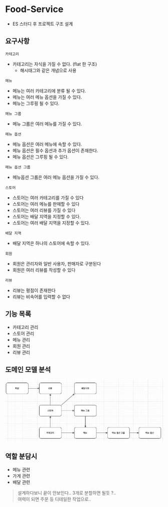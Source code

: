 # Food-Service
- ES 스터디 후 프로젝트 구조 설계 

## 요구사항

`카테고리`
- 카테고리는 자식을 가질 수 없다. (flat 한 구조)
    - 해시태그와 같은 개념으로 사용

`메뉴`
- 메뉴는 여러 카테고리에 분류 될 수 있다.
- 메뉴는 여러 메뉴 옵션을 가질 수 있다.
- 메뉴는 그루핑 될 수 있다.

`메뉴 그룹`
- 메뉴 그룹은 여러 메뉴를 가질 수 있다.

`메뉴 옵션`
- 메뉴 옵션은 여러 메뉴에 속할 수 있다.
- 메뉴 옵션은 필수 옵션과 추가 옵션이 존재한다.
- 메뉴 옵션은 그루핑 될 수 있다.

`메뉴 옵션 그룹`
- 메뉴옵션 그룹은 여러 메뉴 옵션을 가질 수 있다.

`스토어`
- 스토어는 여러 카테고리를 가질 수 있다
- 스토어는 여러 메뉴를 판매할 수 있다
- 스토어는 여러 리뷰를 가질 수 있다
- 스토어는 배달 지역을 지정할 수 있다.
- 스토어는 여러 배달 지역을 지정할 수 있다.

`배달 지역`
- 배달 지역은 하나의 스토어에 속할 수 있다.

`회원`
- 회원은 관리자와 일반 사용자, 판매자로 구분된다
- 회원은 여러 리뷰를 작성할 수 있다
  
`리뷰`
- 리뷰는 평점이 존재한다
- 리뷰는 비속어를 입력할 수 없다

## 기능 목록
- 카테고리 관리
- 스토어 관리
- 메뉴 관리
- 회원 관리
- 리뷰 관리

## 도메인 모델 분석

![Domain Model](./DomainModel.png)

## 역할 분담시
- 메뉴 관련
- 가게 관련
- 배달 관련

> 설계하다보니 끝이 안보인다.. 3개로 분할하면 될듯 ?..\
> 여력이 되면 주문 등 디테일한 작업으로..

